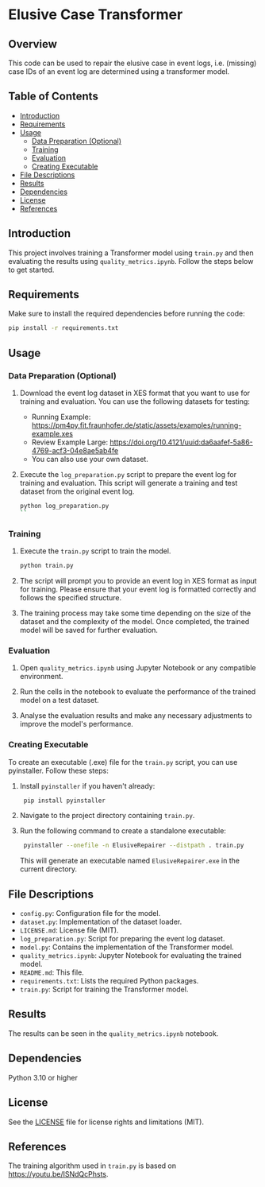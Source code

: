 # Elusive Case Transformer

## Overview

This code can be used to repair the elusive case in event logs, i.e. (missing) case IDs of an event log are determined 
using a transformer model.

## Table of Contents

- [Introduction](#introduction)
- [Requirements](#requirements)
- [Usage](#usage)
  - [Data Preparation (Optional)](#data-preparation-optional)
  - [Training](#training)
  - [Evaluation](#evaluation)
  - [Creating Executable](#creating-executable)
- [File Descriptions](#file-descriptions)
- [Results](#results)
- [Dependencies](#dependencies)
- [License](#license)
- [References](#references)

## Introduction

This project involves training a Transformer model using `train.py` and then evaluating the results using 
`quality_metrics.ipynb`. Follow the steps below to get started.

## Requirements

Make sure to install the required dependencies before running the code:

```bash
pip install -r requirements.txt
```

## Usage

### Data Preparation (Optional)

1. Download the event log dataset in XES format that you want to use for training and evaluation. You can use the 
   following datasets for testing:
   - Running Example: https://pm4py.fit.fraunhofer.de/static/assets/examples/running-example.xes
   - Review Example Large: https://doi.org/10.4121/uuid:da6aafef-5a86-4769-acf3-04e8ae5ab4fe
   - You can also use your own dataset.

2. Execute the `log_preparation.py` script to prepare the event log for training and evaluation. This script will 
   generate a training and test dataset from the original event log.
   ```bash
   python log_preparation.py
   ``

### Training

1. Execute the `train.py` script to train the model.
   ```bash
   python train.py
   ```

2. The script will prompt you to provide an event log in XES format as input for training. Please ensure that your 
   event log is formatted correctly and follows the specified structure.

3. The training process may take some time depending on the size of the dataset and the complexity of the model. Once 
   completed, the trained model will be saved for further evaluation.

### Evaluation

1. Open `quality_metrics.ipynb` using Jupyter Notebook or any compatible environment.

2. Run the cells in the notebook to evaluate the performance of the trained model on a test dataset.

3. Analyse the evaluation results and make any necessary adjustments to improve the model's performance.

### Creating Executable

To create an executable (.exe) file for the `train.py` script, you can use pyinstaller. Follow these steps:

1. Install `pyinstaller` if you haven't already:
   ```bash
    pip install pyinstaller
   ```
   
2. Navigate to the project directory containing `train.py`.

3. Run the following command to create a standalone executable:
   ```bash
    pyinstaller --onefile -n ElusiveRepairer --distpath . train.py
   ```
   This will generate an executable named `ElusiveRepairer.exe` in the current directory.

## File Descriptions

- `config.py`: Configuration file for the model.
- `dataset.py`: Implementation of the dataset loader.
- `LICENSE.md`: License file (MIT).
- `log_preparation.py`: Script for preparing the event log dataset.
- `model.py`: Contains the implementation of the Transformer model.
- `quality_metrics.ipynb`: Jupyter Notebook for evaluating the trained model.
- `README.md`: This file.
- `requirements.txt`: Lists the required Python packages.
- `train.py`: Script for training the Transformer model.

## Results

The results can be seen in the `quality_metrics.ipynb` notebook.

## Dependencies

Python 3.10 or higher

## License

See the [LICENSE](LICENSE.md) file for license rights and limitations (MIT).

## References

The training algorithm used in `train.py` is based on https://youtu.be/ISNdQcPhsts.
